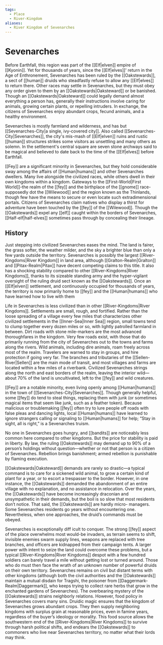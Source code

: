 ```yaml
---
tags:
  - Place
  - River-Kingdom
aliases:
  - River Kingdom of Sevenarches
---
```

# Sevenarches
Before Earthfall, this region was part of the [[Elf|elven]] empire of [[Kyonin]]. Yet for thousands of years, since the [[Elf|elves]]' return in the Age of Enthronement, Sevenarches has been ruled by the [[Oakstewards]], a sect of [[human]] druids who steadfastly refuse to allow any [[Elf|elves]] to return there. Other races may settle in Sevenarches, but they must obey any order given to them by an [[Oakstewards|Oaksteward]] or be banished. Though an [[Oakstewards|Oaksteward]] could legally demand almost everything a person has, generally their instructions involve caring for animals, growing certain plants, or repelling intruders. In exchange, the citizens of Sevenarches enjoy abundant crops, fecund animals, and a healthy environment.

Sevenarches is mostly farmland and wilderness, and has but [[Sevenarches-City|a single, ivy-covered city]]. Also called [[Sevenarches-City|Sevenarches]], the city's mis-mash of [[Elf|elven]] ruins and rustic [[human]] structures strikes some visitors as unsettling and many others as solemn. In the settlement's central square are seven stone archways said to be magical and believed to date back to the time of the [[Elf|elves]] before Earthfall.

[[Fey]] are a significant minority in Sevenarches, but they hold considerable sway among the affairs of [[Human|humans]] and other Sevenarches dwellers. Many live alongside the civilized races, while others dwell in their own kingdoms within a kingdom. Gateways to the [[First-World|First World]]-the realm of the [[fey]] and the birthplace of the [[gnome]] race-supposedly dot the [[Wilewood]] and the region known as the Thinlands, though few have the means to secure or even locate such extradimensional portals. Citizens of Sevenarches claim natives who display a thirst for adventure have been touched by the [[fey]] of the [[Wilewood]]. Though the [[Oakstewards]] expel any [[elf]] caught within the borders of Sevenarches, [[Half-elf|half-elves]] sometimes pass through by concealing their lineage.
## History
Just stepping into civilized Sevenarches eases the mind. The land is fairer, the grass softer, the weather milder, and the sky a brighter blue than only a few yards outside the territory. Sevenarches is possibly the largest [[River-Kingdoms|River Kingdom]] in land area, although [[Gralton-Realm|Gralton]] and [[Pitax-Realm|Pitax]] have decent competing claims to this title. It also has a shocking stability compared to other [[River-Kingdoms|River Kingdoms]], thanks to its sizeable standing army and the hyper-vigilant oversight of the ruling druid sect known as the [[Oakstewards]]. Once an [[Elf|elven]] settlement, and continuously occupied for thousands of years, the territory is now primarily home to [[fey]] and the [[Human|humans]] who have learned how to live with them

Life in Sevenarches is less civilized than in other [[River-Kingdoms|River Kingdoms]]. Settlements are small, rough, and fortified. Rather than the loose spreading of a village every few miles that characterizes other civilized settlements in the [[Inner-Sea|Inner Sea]] region, small towns tend to clump together every dozen miles or so, with lightly patrolled farmland in between. Dirt roads with stone mile-markers are the most advanced thoroughfares in the kingdom. Very few roads exist, with those that do primarily running from the city of Sevenarches out to the towns and farms along the rivers. Wild animals, including dire animals, roam freely across most of the realm. Travelers are warned to stay in groups, and hire protection if going very far. The branches and tributaries of the [[Sellen-River|Sellen]] are the main mode of transit, and most villages and farms are located within a few miles of a riverbank. Civilized Sevenarches strings along the north and east borders of the realm, leaving the interior wild—about 70% of the land is uncultivated, left to the [[fey]] and wild creatures.

[[Fey]] are a notable minority, even living openly among [[Human|humans]] in the town of [[Sevenarches-City|Sevenarches]]. Though generally helpful, some [[fey]] do tend to steal things, replacing them with junk (or sometimes magical items that seem like junk, such as a feather token). Because malicious or troublemaking [[fey]] often try to lure people off roads with false pleas and dancing lights, local [[Human|humans]] have learned to ignore strangers calling or signaling to [[Human|humans]] for help; “Stay in sight, all is right,” is a Sevenarches truism.

No one in Sevenarches goes hungry, and [[bandits]] are noticeably less common here compared to other kingdoms. But the price for stability is paid in liberty. By law, the ruling [[Oakstewards]] may demand up to 90% of a person’s holdings without question—whether or not that person is a citizen of Sevenarches. Rebellion brings banishment; armed rebellion is punishable by flaming execution.

[[Oakstewards|Oaksteward]] demands are rarely so drastic—a typical command is to care for a sickened wild animal, to grow a certain kind of plant for a year, or to escort a trespasser to the border. However, in one instance, the [[Oakstewards]] demanded the abandonment of an entire village with no explanation, and no assistance in relocation. Over the years, the [[Oakstewards]] have become increasingly draconian and unsympathetic in their demands, but the boil is so slow that most residents don’t notice. That said, the [[Oakstewards]] are hardly micro- managers. Some Sevenarches residents go years without encountering one. Nevertheless, when one approaches, the druid’s commands must be obeyed.

Sevenarches is exceptionally diff icult to conquer. The strong [[fey]] aspect of the place overwhelms most would-be invaders, as terrain seems to shift, invisible enemies swarm supply lines, weapons are replaced with tree branches, and officers are kidnapped from their campaign tents. A larger power with intent to seize the land could overcome these problems, but a typical [[River-Kingdoms|River Kingdoms]] despot with a few hundred soldiers can barely travel a mile without getting lost or turned around. Those who do must then face the wrath of an unknown number of powerful druids on their own territory. Sevenarches remains on civil but distant terms with other kingdoms (although both the civil authorities and the [[Oakstewards]] maintain a mutual disdain for Tragshi, the poisoner from [[Daggermark-Realm|Daggermark]], who keeps trying to collect rare herbs that grow in the enchanted gardens of Sevenarches). The overbearing mystery of the [[Oakstewards]] strains neighborly relations. However, food policy in Sevenarches covers many sins. Druidic magic ensures that the kingdom of Sevenarches grows abundant crops. They then supply neighboring kingdoms with surplus grain at reasonable prices, even in famine years, regardless of the buyer’s ideology or morality. This food source allows the southwestern end of the [[River-Kingdoms|River Kingdoms]] to survive through harsh political shifts, and endears the [[Oakstewards]] to commoners who live near Sevenarches territory, no matter what their lords may think.